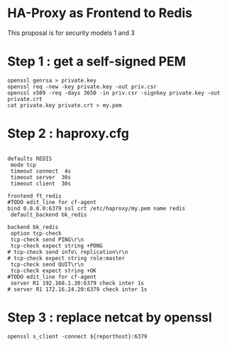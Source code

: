 HA-Proxy as Frontend to Redis
======

This proposal is for security models 1 and 3


# Step 1 : get a self-signed PEM
~~~
openssl genrsa > private.key
openssl req -new -key private.key -out priv.csr
openssl x509 -req -days 3650 -in priv.csr -signkey private.key -out private.crt 
cat private.key private.crt > my.pem
~~~

# Step 2 : haproxy.cfg
~~~

defaults REDIS
 mode tcp
 timeout connect  4s
 timeout server  30s
 timeout client  30s

frontend ft_redis
#TODO edit_line for cf-agent
bind 0.0.0.0:6379 ssl crt /etc/haproxy/my.pem name redis
 default_backend bk_redis

backend bk_redis
 option tcp-check
 tcp-check send PING\r\n
 tcp-check expect string +PONG
# tcp-check send info\ replication\r\n
# tcp-check expect string role:master
 tcp-check send QUIT\r\n
 tcp-check expect string +OK
#TODO edit_line for cf-agent
 server R1 192.168.1.30:6379 check inter 1s
# server R1 172.16.24.20:6379 check inter 1s
~~~

# Step 3 : replace netcat by openssl
~~~
openssl s_client -connect ${reporthost}:6379
~~~

